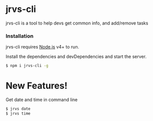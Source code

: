 # jrvs-cli

jrvs-cli is a tool to help devs get common info, and add/remove tasks

### Installation

jrvs-cli requires [Node.js](https://nodejs.org/) v4+ to run.

Install the dependencies and devDependencies and start the server.

```sh
$ npm i jrvs-cli -g
```

# New Features!

 Get date and time in command line
```sh
$ jrvs date
$ jrvs time
```